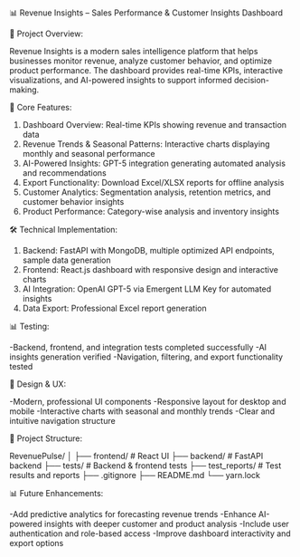 📊 Revenue Insights – Sales Performance & Customer Insights Dashboard

🧠 Project Overview:

Revenue Insights is a modern sales intelligence platform that helps businesses monitor revenue, analyze customer behavior, and optimize product performance.
The dashboard provides real-time KPIs, interactive visualizations, and AI-powered insights to support informed decision-making.

🎯 Core Features:
1. Dashboard Overview: Real-time KPIs showing revenue and transaction data
2. Revenue Trends & Seasonal Patterns: Interactive charts displaying monthly and seasonal performance
3. AI-Powered Insights: GPT-5 integration generating automated analysis and recommendations
4. Export Functionality: Download Excel/XLSX reports for offline analysis
5. Customer Analytics: Segmentation analysis, retention metrics, and customer behavior insights
6. Product Performance: Category-wise analysis and inventory insights

🛠️ Technical Implementation:
1. Backend: FastAPI with MongoDB, multiple optimized API endpoints, sample data generation
2. Frontend: React.js dashboard with responsive design and interactive charts
3. AI Integration: OpenAI GPT-5 via Emergent LLM Key for automated insights
4. Data Export: Professional Excel report generation

📊 Testing:

-Backend, frontend, and integration tests completed successfully
-AI insights generation verified
-Navigation, filtering, and export functionality tested

🎨 Design & UX:

-Modern, professional UI components
-Responsive layout for desktop and mobile
-Interactive charts with seasonal and monthly trends
-Clear and intuitive navigation structure

📁 Project Structure:

RevenuePulse/
│
├── frontend/           # React UI
├── backend/            # FastAPI backend
├── tests/              # Backend & frontend tests
├── test_reports/       # Test results and reports
├── .gitignore
├── README.md
└── yarn.lock

📊 Future Enhancements:

-Add predictive analytics for forecasting revenue trends
-Enhance AI-powered insights with deeper customer and product analysis
-Include user authentication and role-based access
-Improve dashboard interactivity and export options
